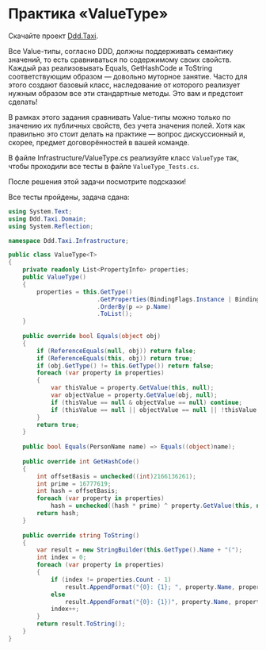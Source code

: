 # Практика «ValueType»

Скачайте проект [Ddd.Taxi](Ddd.Taxi.zip).

Все Value-типы, согласно DDD, должны поддерживать семантику значений, то есть сравниваться по содержимому своих свойств. Каждый раз реализовывать Equals, GetHashCode и ToString соответствующим образом — довольно муторное занятие. Часто для этого создают базовый класс, наследование от которого реализует нужным образом все эти стандартные методы. Это вам и предстоит сделать!

В рамках этого задания сравнивать Value-типы можно только по значению их публичных свойств, без учета значения полей. Хотя как правильно это стоит делать на практике — вопрос дискуссионный и, скорее, предмет договорённостей в вашей команде.

В файле Infrastructure/ValueType.cs реализуйте класс `ValueType` так, чтобы проходили все тесты в файле `ValueType_Tests.cs`.

После решения этой задачи посмотрите подсказки!

Все тесты пройдены, задача сдана:
```cs
using System.Text;
using Ddd.Taxi.Domain;
using System.Reflection;

namespace Ddd.Taxi.Infrastructure;

public class ValueType<T>
{
    private readonly List<PropertyInfo> properties;
    public ValueType()
    {
        properties = this.GetType()
                         .GetProperties(BindingFlags.Instance | BindingFlags.Public)
                         .OrderBy(p => p.Name)
                         .ToList();
    }
    
    public override bool Equals(object obj)
    {
        if (ReferenceEquals(null, obj)) return false;
        if (ReferenceEquals(this, obj)) return true;
        if (obj.GetType() != this.GetType()) return false;
        foreach (var property in properties)
        {
            var thisValue = property.GetValue(this, null);
            var objectValue = property.GetValue(obj, null);
            if (thisValue == null & objectValue == null) continue;
            if (thisValue == null || objectValue == null || !thisValue.Equals(objectValue)) return false;
        }
        return true;
    }
    
    public bool Equals(PersonName name) => Equals((object)name);
    
    public override int GetHashCode()
    {
        int offsetBasis = unchecked((int)2166136261);
        int prime = 16777619;
        int hash = offsetBasis;
        foreach (var property in properties)
            hash = unchecked((hash * prime) ^ property.GetValue(this, null).GetHashCode());
        return hash;
    }
    
    public override string ToString()
    {
        var result = new StringBuilder(this.GetType().Name + "(");
        int index = 0;
        foreach (var property in properties)
        {
            if (index != properties.Count - 1)
                result.AppendFormat("{0}: {1}; ", property.Name, property.GetValue(this, null));
            else
                result.AppendFormat("{0}: {1})", property.Name, property.GetValue(this, null));
            index++;
        }
        return result.ToString();
    }
}
```
